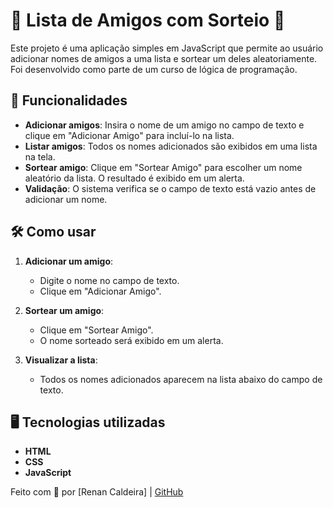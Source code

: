 # 🎉 Lista de Amigos com Sorteio 🎉
Este projeto é uma aplicação simples em JavaScript que permite ao usuário adicionar nomes de amigos a uma lista e sortear um deles aleatoriamente. Foi desenvolvido como parte de um curso de lógica de programação.

## 🚀 Funcionalidades
- **Adicionar amigos**: Insira o nome de um amigo no campo de texto e clique em "Adicionar Amigo" para incluí-lo na lista.
- **Listar amigos**: Todos os nomes adicionados são exibidos em uma lista na tela.
- **Sortear amigo**: Clique em "Sortear Amigo" para escolher um nome aleatório da lista. O resultado é exibido em um alerta.
- **Validação**: O sistema verifica se o campo de texto está vazio antes de adicionar um nome.

## 🛠️ Como usar
1. **Adicionar um amigo**:
   - Digite o nome no campo de texto.
   - Clique em "Adicionar Amigo".

2. **Sortear um amigo**:
   - Clique em "Sortear Amigo".
   - O nome sorteado será exibido em um alerta.

3. **Visualizar a lista**:
   - Todos os nomes adicionados aparecem na lista abaixo do campo de texto.

## 🖥️ Tecnologias utilizadas
- **HTML**
- **CSS**
- **JavaScript**

Feito com 💜 por [Renan Caldeira] | [GitHub](https://github.com/rnncldr)
